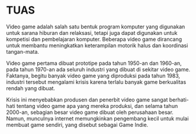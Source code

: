 # TUAS
Video game adalah salah satu bentuk program komputer yang digunakan untuk sarana hiburan dan relaksasi, tetapi juga dapat digunakan untuk kompetisi dan pembelajaran komputer. Beberapa video game dirancang untuk membantu meningkatkan keterampilan motorik halus dan koordinasi tangan-mata.

Video game pertama dibuat prototipe pada tahun 1950-an dan 1960-an, pada tahun 1970-an ada seluruh industri yang dibuat di sekitar video game. Faktanya, begitu banyak video game yang diproduksi pada tahun 1983, industri tersebut mengalami krisis karena terlalu banyak game berkualitas rendah yang dibuat.

Krisis ini menyebabkan produsen dan penerbit video game sangat berhati-hati tentang video game apa yang mereka produksi, dan selama tahun 2000-an, sebagian besar video game dibuat oleh perusahaan besar. Namun, munculnya internet memungkinkan pengembang kecil untuk mulai membuat game sendiri, yang disebut sebagai Game Indie.
